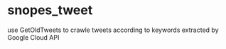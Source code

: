 # snopes_tweet
use GetOldTweets to crawle tweets according to keywords extracted by Google Cloud API
